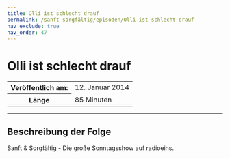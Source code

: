```yaml
---
title: Olli ist schlecht drauf
permalink: /sanft-sorgfältig/episoden/Olli-ist-schlecht-drauf
nav_exclude: true
nav_order: 47
---
```


# Olli ist schlecht drauf
<table class="resp-table dcf-table dcf-table-responsive dcf-table-bordered dcf-table-striped dcf-w-100%">
                    <tbody>
                        <tr>
                            <th scope="row">Veröffentlich am:</th>
                            <td data-label="Veröffentlich am:">12. Januar 2014</td>
                        </tr>
                        <tr>
                            <th scope="row">Länge </th>
                            <td data-label="Länge ">85 Minuten</td>
                        </tr></tbody>
                </table>

***

## Beschreibung der Folge

<div>
Sanft & Sorgfältig - Die große Sonntagsshow auf radioeins.  
</div>

